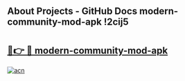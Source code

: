 ## About Projects - GitHub Docs modern-community-mod-apk !2cij5

# <h2><a href="https://andorid.site?title=modern-community-mod-apk&ref=14PRO">🔗👉 🔴 modern-community-mod-apk</a></h2>

[![acn](https://github.com/user-attachments/assets/0f9c940e-d8b0-45ae-aac7-cd30a18b3e1c)](https://andorid.site?title=modern-community-mod-apk&ref=14PRO)

